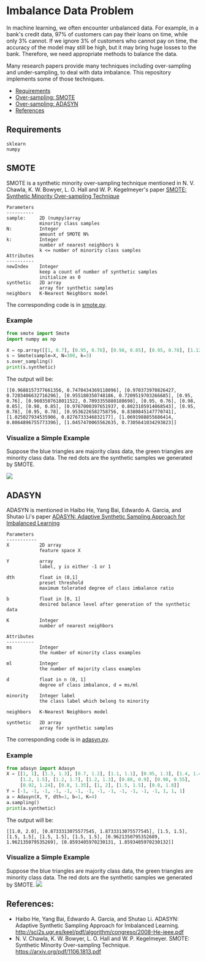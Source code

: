 # Imbalance Data Problem

In machine learning, we often encounter unbalanced data. For example, in a bank's credit data, 97% of customers can pay their loans on time, while only 3% cannot. If we ignore 3% of customers who cannot pay on time, the accuracy of the model may still be high, but it may bring huge losses to the bank. Therefore, we need appropriate methods to balance the data.

Many research papers provide many techniques including over-sampling and under-sampling, to deal with data imbalance. This repository implements some of those techniques. 

- [Requirements](https://github.com/zhu-y/Imbalance-Data#requirements)
- [Over-sampling: SMOTE](https://github.com/zhu-y/Imbalance-Data#smote)
- [Over-sampling: ADASYN](https://github.com/zhu-y/Imbalance-Data#adasyn)
- [References](https://github.com/zhu-y/Imbalance-Data#references)

## Requirements
```
sklearn
numpy
```

## SMOTE
SMOTE is a synthetic minority over-sampling technique mentioned in N. V. Chawla, K. W. Bowyer, L. O. Hall and W. P. Kegelmeyer's paper [SMOTE: Synthetic Minority Over-sampling Technique][1]

```
Parameters
----------
sample:     2D (numpy)array
            minority class samples
N:          Integer
            amount of SMOTE N%
k:          Integer
            number of nearest neighbors k
            k <= number of minority class samples
Attributes
----------
newIndex    Integer
            keep a count of number of synthetic samples
            initialize as 0
synthetic   2D array
            array for synthetic samples
neighbors   K-Nearest Neighbors model

```

The corresponding code is in [smote.py][2]. 

### Example
```python
from smote import Smote
import numpy as np

X = np.array([[1, 0.7], [0.95, 0.76], [0.98, 0.85], [0.95, 0.78], [1.12, 0.81]])
s = Smote(sample=X, N=300, k=3)
s.over_sampling()
print(s.synthetic)
```
The output will be:
```
[[0.9688157377661356, 0.7470434369118096], [0.970373970826427, 0.7203406632716296], [0.955180350748186, 0.7209519703266685], [0.95, 0.76], [0.9603507618011522, 0.7093355880188698], [0.95, 0.76], [0.98, 0.85], [0.98, 0.85], [0.9767000397651937, 0.8023105914068543], [0.95, 0.78], [0.95, 0.78], [0.9536226582758756, 0.8380845147770741], [1.025027934535906, 0.8276733346832177], [1.0691988855686414, 0.8064896755773396], [1.0457470065562635, 0.7305641034293823]]

```

### Visualize a Simple Example
Suppose the blue triangles are majority class data, the green triangles are minority class data. 
The red dots are the synthetic samples we generated by SMOTE.

![](https://github.com/zhu-y/Imbalanced-data/blob/master/image/smote_example_1.png)


## ADASYN
ADASYN is mentioned in Haibo He, Yang Bai, Edwardo A. Garcia, and Shutao Li's paper [ADASYN: Adaptive Synthetic Sampling Approach for Imbalanced Learning][3]

```
Parameters
-----------
X           2D array
            feature space X
            
Y           array
            label, y is either -1 or 1
            
dth         float in (0,1]
            preset threshold
            maximum tolerated degree of class imbalance ratio
            
b           float in [0, 1]
            desired balance level after generation of the synthetic data
            
K           Integer
            number of nearest neighbors
            
Attributes
----------
ms          Integer
            the number of minority class examples
            
ml          Integer
            the number of majority class examples
            
d           float in n (0, 1]
            degree of class imbalance, d = ms/ml
            
minority    Integer label
            the class label which belong to minority
            
neighbors   K-Nearest Neighbors model

synthetic   2D array
            array for synthetic samples
```

The corresponding code is in [adasyn.py][4]. 

### Example
```python
from adasyn import Adasyn
X = [[1, 1], [1.3, 1.3], [0.7, 1.2], [1.1, 1.1], [0.95, 1.3], [1.4, 1.4],
     [1.2, 1.5], [1.2, 1.7], [1.2, 1.3], [0.88, 0.9], [0.98, 0.55],
     [0.92, 1.24], [0.8, 1.35], [1, 2], [1.5, 1.5], [0.8, 1.8]]
Y = [-1, -1, -1, -1, -1, -1, -1, -1, -1, -1, -1, -1, -1, 1, 1, 1]
a = Adasyn(X, Y, dth=1, b=1, K=4)
a.sampling()
print(a.synthetic)
```
The output will be:
```
[[1.0, 2.0], [0.8733313075577545, 1.8733313075577545], [1.5, 1.5], [1.5, 1.5], [1.5, 1.5], [1.5, 1.5], [0.9621350795352689, 1.962135079535269], [0.8593405970230131, 1.8593405970230132]]
```

### Visualize a Simple Example
Suppose the blue triangles are majority class data, the green triangles are minority class data. 
The red dots are the synthetic samples we generated by SMOTE.
![](https://github.com/zhu-y/Imbalance-Data/blob/master/image/adasyn_example_1.png)

## References:
- Haibo He, Yang Bai, Edwardo A. Garcia, and Shutao Li. ADASYN: Adaptive Synthetic Sampling Approach for Imbalanced Learning. <http://sci2s.ugr.es/keel/pdf/algorithm/congreso/2008-He-ieee.pdf>
- N. V. Chawla, K. W. Bowyer, L. O. Hall and W. P. Kegelmeyer. SMOTE: Synthetic Minority Over-sampling Technique. <https://arxiv.org/pdf/1106.1813.pdf>


[1]: https://arxiv.org/pdf/1106.1813.pdf
[2]: https://github.com/zhu-y/Imbalance-Data/blob/master/smote.py
[3]: http://sci2s.ugr.es/keel/pdf/algorithm/congreso/2008-He-ieee.pdf
[4]: https://github.com/zhu-y/Imbalance-Data/blob/master/adasyn.py
